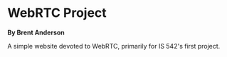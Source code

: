 # WebRTC Project
__By Brent Anderson__

A simple website devoted to WebRTC, primarily for IS 542's first project.